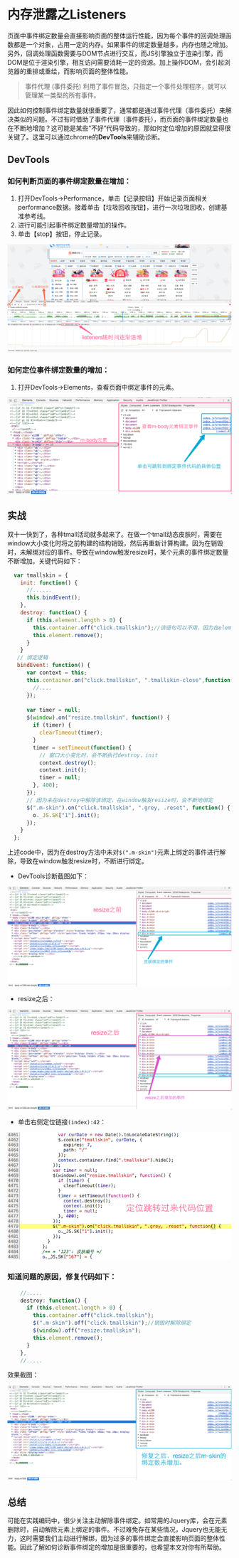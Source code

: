 # 内存泄露之Listeners


页面中事件绑定数量会直接影响页面的整体运行性能，因为每个事件的回调处理函数都是一个对象，占用一定的内存。如果事件的绑定数量越多，内存也随之增加。另外，回调处理函数需要与DOM节点进行交互，而JS引擎独立于渲染引擎，而DOM是位于渲染引擎，相互访问需要消耗一定的资源。加上操作DOM，会引起浏览器的重排或重绘，而影响页面的整体性能。

> 事件代理 (事件委托) 利用了事件冒泡，只指定一个事件处理程序，就可以管理某一类型的所有事件。

因此如何控制事件绑定数量就很重要了，通常都是通过事件代理（事件委托）来解决类似的问题。不过有时借助了事件代理（事件委托），而页面的事件绑定数量也在不断地增加？这可能是某些“不好”代码导致的，那如何定位增加的原因就显得很关键了。这里可以通过chrome的**DevTools**来辅助诊断。

## DevTools

### 如何判断页面的事件绑定数量在增加：
 1. 打开DevTools->Performance，单击【记录按钮】开始记录页面相关performance数据。接着单击【垃圾回收按钮】，进行一次垃圾回收，创建基准参考线。
 2. 进行可能引起事件绑定数量增加的操作。
 3. 单击【stop】按钮，停止记录。

![performance](./images/listeners_performance.png)

### 如何定位事件绑定数量的增加：
1. 打开DevTools->Elements，查看页面中绑定事件的元素。

![listeners](./images/listeners_event.png)


## 实战
双十一快到了，各种tmall活动就多起来了。在做一个tmall动态皮肤时，需要在window大小变化时将之前构建的结构销毁，然后再重新计算构建。因为在销毁时，未解绑对应的事件。导致在window触发resize时，某个元素的事件绑定数量不断增加。关键代码如下：

```js
  var tmallskin = {
    init: function() {
      //......
      this.bindEvent();
    },
    destroy: function() {
      if (this.element.length > 0) {
        this.container.off("click.tmallskin");//该语句可以不用，因为在element.remove时会解除element上绑定的事件
        this.element.remove();
      }
    }
   // 绑定逻辑
   bindEvent: function() {
      var context = this;
      this.container.on("click.tmallskin", ".tmallskin-close",function() {
        //.... 
      });

      var timer = null;
      $(window).on("resize.tmallskin", function() {
        if (timer) {
          clearTimeout(timer);
        }
        timer = setTimeout(function() {
          // 窗口大小变化时，会不断执行destroy，init
          context.destroy();
          context.init();
          timer = null;
        }, 400);
      });
      // 因为未在destroy中解除该绑定，在window触发resize时，会不断地绑定
      $(".m-skin").on("click.tmallskin", ".grey, .reset", function() {
        o._JS.SK["1"].init();
      });
    }
  };
```
上述code中，因为在destroy方法中未对`$(".m-skin")`元素上绑定的事件进行解除，导致在window触发resize时，不断进行绑定。

- DevTools诊断截图如下：

![resize](./images/listeners_resize.png)

- resize之后：

![resize](./images/listeners_resize_after.png)

- 单击右侧定位链接`(index):42`：

![location](./images/listener_location.png)


### 知道问题的原因，修复代码如下：

```js
    //.....
    destroy: function() {
      if (this.element.length > 0) {
        this.container.off("click.tmallskin");
        $(".m-skin").off("click.tmallskin");//销毁时解除绑定
        $(window).off("resize.tmallskin");
        this.element.remove();
      }
    },
    //.....
```
效果截图：

![fixed](./images/listeners_fixed.png)


## 总结
可能在实践编码中，很少关注主动解除事件绑定。如常用的Jquery库，会在元素删除时，自动解除元素上绑定的事件。不过难免存在某些情况，Jquery也无能无力，这时需要我们主动进行解绑，因为过多的事件绑定会直接影响页面的整体性能。因此了解如何诊断事件绑定的增加是很重要的，也希望本文对你有所帮助。
